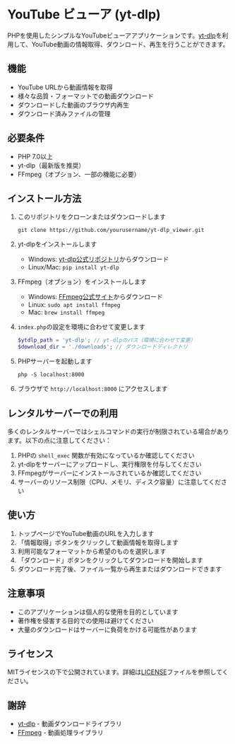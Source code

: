 # YouTube ビューア (yt-dlp)

PHPを使用したシンプルなYouTubeビューアアプリケーションです。[yt-dlp](https://github.com/yt-dlp/yt-dlp)を利用して、YouTube動画の情報取得、ダウンロード、再生を行うことができます。

## 機能

- YouTube URLから動画情報を取得
- 様々な品質・フォーマットでの動画ダウンロード
- ダウンロードした動画のブラウザ内再生
- ダウンロード済みファイルの管理

## 必要条件

- PHP 7.0以上
- yt-dlp（最新版を推奨）
- FFmpeg（オプション、一部の機能に必要）

## インストール方法

1. このリポジトリをクローンまたはダウンロードします
   ```
   git clone https://github.com/yourusername/yt-dlp_viewer.git
   ```

2. yt-dlpをインストールします
   - Windows: [yt-dlp公式リポジトリ](https://github.com/yt-dlp/yt-dlp/releases)からダウンロード
   - Linux/Mac: `pip install yt-dlp`

3. FFmpeg（オプション）をインストールします
   - Windows: [FFmpeg公式サイト](https://ffmpeg.org/download.html)からダウンロード
   - Linux: `sudo apt install ffmpeg`
   - Mac: `brew install ffmpeg`

4. `index.php`の設定を環境に合わせて変更します
   ```php
   $ytdlp_path = 'yt-dlp'; // yt-dlpのパス（環境に合わせて変更）
   $download_dir = './downloads'; // ダウンロードディレクトリ
   ```

5. PHPサーバーを起動します
   ```
   php -S localhost:8000
   ```

6. ブラウザで `http://localhost:8000` にアクセスします

## レンタルサーバーでの利用

多くのレンタルサーバーではシェルコマンドの実行が制限されている場合があります。以下の点に注意してください：

1. PHPの `shell_exec` 関数が有効になっているか確認してください
2. yt-dlpをサーバーにアップロードし、実行権限を付与してください
3. FFmpegがサーバーにインストールされているか確認してください
4. サーバーのリソース制限（CPU、メモリ、ディスク容量）に注意してください

## 使い方

1. トップページでYouTube動画のURLを入力します
2. 「情報取得」ボタンをクリックして動画情報を取得します
3. 利用可能なフォーマットから希望のものを選択します
4. 「ダウンロード」ボタンをクリックしてダウンロードを開始します
5. ダウンロード完了後、ファイル一覧から再生またはダウンロードできます

## 注意事項

- このアプリケーションは個人的な使用を目的としています
- 著作権を侵害する目的での使用は避けてください
- 大量のダウンロードはサーバーに負荷をかける可能性があります

## ライセンス

MITライセンスの下で公開されています。詳細は[LICENSE](LICENSE)ファイルを参照してください。

## 謝辞

- [yt-dlp](https://github.com/yt-dlp/yt-dlp) - 動画ダウンロードライブラリ
- [FFmpeg](https://ffmpeg.org/) - 動画処理ライブラリ